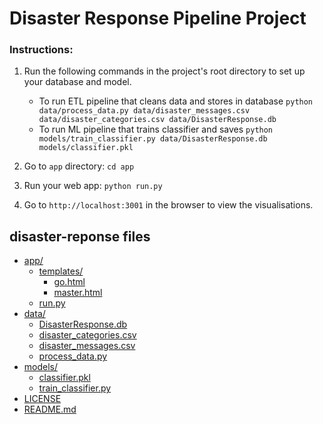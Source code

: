 # Disaster Response Pipeline Project

### Instructions:
1. Run the following commands in the project's root directory to set up your database and model.

    - To run ETL pipeline that cleans data and stores in database
        `python data/process_data.py data/disaster_messages.csv data/disaster_categories.csv data/DisasterResponse.db`
    - To run ML pipeline that trains classifier and saves
        `python models/train_classifier.py data/DisasterResponse.db models/classifier.pkl`

2. Go to `app` directory: `cd app`

3. Run your web app: `python run.py`

4. Go to `http://localhost:3001` in the browser to view the visualisations.

## disaster-reponse files

* [app/](./disaster-reponse/app)
  * [templates/](./disaster-reponse/app/templates)
    * [go.html](./disaster-reponse/app/templates/go.html)
    * [master.html](./disaster-reponse/app/templates/master.html)
  * [run.py](./disaster-reponse/app/run.py)
* [data/](./disaster-reponse/data)
  * [DisasterResponse.db](./disaster-reponse/data/DisasterResponse.db)
  * [disaster_categories.csv](./disaster-reponse/data/disaster_categories.csv)
  * [disaster_messages.csv](./disaster-reponse/data/disaster_messages.csv)
  * [process_data.py](./disaster-reponse/data/process_data.py)
* [models/](./disaster-reponse/models)
  * [classifier.pkl](./disaster-reponse/models/classifier.pkl)
  * [train_classifier.py](./disaster-reponse/models/train_classifier.py)
* [LICENSE](./disaster-reponse/LICENSE)
* [README.md](./disaster-reponse/README.md)
